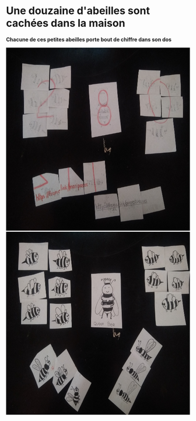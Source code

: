 # Une douzaine d'abeilles sont cachées dans la maison

**Chacune de ces petites abeilles porte bout de chiffre dans son dos**

 <img src="../img/photo(2).jpg" width="750" height="500"> <img src="../img/photo(3).jpg" width="750" height="500">
